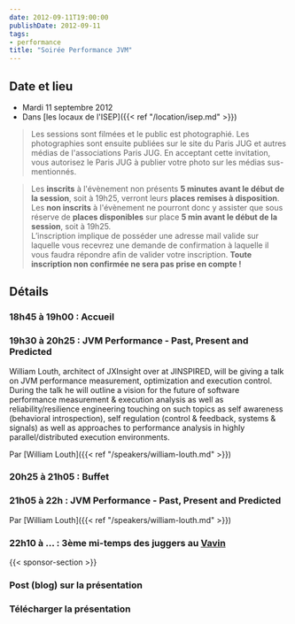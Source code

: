 ```yaml
---
date: 2012-09-11T19:00:00
publishDate: 2012-09-11
tags:
- performance
title: "Soirée Performance JVM"
---
```


## Date et lieu

* Mardi 11 septembre 2012
* Dans [les locaux de l'ISEP]({{< ref "/location/isep.md" >}})

> Les sessions sont filmées et le public est photographié. Les photographies sont ensuite publiées sur le site du Paris JUG et autres médias de l'associations Paris JUG. En acceptant cette invitation, vous autorisez le Paris JUG à publier votre photo sur les médias sus-mentionnés.

> Les **inscrits** à l'évènement non présents **5 minutes avant le début de la session**, soit à 19h25, verront leurs **places remises à disposition**.  
Les **non inscrits** à l'évènement ne pourront donc y assister que sous réserve de **places disponibles** sur place **5 min avant le début de la session**, soit à 19h25.  
L’inscription implique de posséder une adresse mail valide sur laquelle vous recevrez une demande de confirmation à laquelle il vous faudra répondre afin de valider votre inscription.
**Toute inscription non confirmée ne sera pas prise en compte !**

## Détails

### 18h45 à 19h00 : Accueil

### 19h30 à 20h25 : JVM Performance - Past, Present and Predicted

William Louth, architect of JXInsight over at JINSPIRED, will be giving a talk on JVM performance measurement, optimization and execution control. During the talk he will outline a vision for the future of software performance measurement & execution analysis as well as reliability/resilience engineering touching on such topics as self awareness (behavioral introspection), self regulation (control & feedback, systems & signals) as well as approaches to performance analysis in highly parallel/distributed execution environments.


Par [William Louth]({{< ref "/speakers/william-louth.md" >}})

### 20h25 à 21h05 : Buffet

### 21h05 à 22h : JVM Performance - Past, Present and Predicted

Par [William Louth]({{< ref "/speakers/william-louth.md" >}})

### 22h10 à ... : 3ème mi-temps des juggers au [Vavin](https://maps.google.fr/maps/place?hl=fr&sourceid=navclient-ff&rlz=1B3GGGL_frFR294FR295&um=1&ie=UTF-8&q=restaurant+le+vavin+paris&fb=1&gl=fr&hq=restaurant+le+vavin&hnear=paris&cid=16763854041267710574)

{{< sponsor-section >}}

### Post (blog) sur la présentation

### Télécharger la présentation
